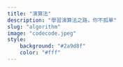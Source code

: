 ```yaml
---
title: "演算法"
description: "學習演算法之路，你不孤單"
slug: "algorithm"
image: "codecode.jpeg"
style:
    background: "#2a9d8f"
    color: "#fff"
---
```

